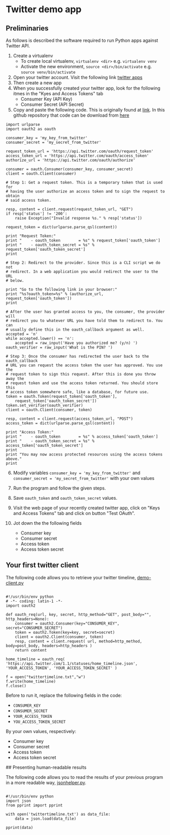 # Twitter demo app

## Preliminaries

As follows is described the software required to run Python apps against Twitter API.

1. Create a virtualenv
	* To create local virtualenv, `virtualenv <dir>` e.g. `virtualenv venv`
	* Activate the new environment, `source <dir>/bin/activate` e.g. 
          `source venv/bin/activate`
2. Open your twitter account. Visit the following link [twitter apps](https://apps.twitter.com/)
3. Then create a new app 
4. When you successfully created your twitter app, look for the following itmes in the "Kyes and Access Tokens" tab
	* Consumer Key (API Key)
	* Consumer Secret (API Secret)
5. Copy and paste the following code. This is originally found at [link][1]. In this github repository that code can be download from [here](https://github.com/josanabr/mytwitter/blob/master/helper.py) 

~~~~
import urlparse
import oauth2 as oauth

consumer_key = 'my_key_from_twitter'
consumer_secret = 'my_secret_from_twitter'

request_token_url = 'https://api.twitter.com/oauth/request_token'
access_token_url = 'https://api.twitter.com/oauth/access_token'
authorize_url = 'https://api.twitter.com/oauth/authorize'

consumer = oauth.Consumer(consumer_key, consumer_secret)
client = oauth.Client(consumer)

# Step 1: Get a request token. This is a temporary token that is used for 
# having the user authorize an access token and to sign the request to obtain 
# said access token.

resp, content = client.request(request_token_url, "GET")
if resp['status'] != '200':
    raise Exception("Invalid response %s." % resp['status'])

request_token = dict(urlparse.parse_qsl(content))

print "Request Token:"
print "    - oauth_token        = %s" % request_token['oauth_token']
print "    - oauth_token_secret = %s" % request_token['oauth_token_secret']
print 

# Step 2: Redirect to the provider. Since this is a CLI script we do not 
# redirect. In a web application you would redirect the user to the URL
# below.

print "Go to the following link in your browser:"
print "%s?oauth_token=%s" % (authorize_url, request_token['oauth_token'])
print 

# After the user has granted access to you, the consumer, the provider will
# redirect you to whatever URL you have told them to redirect to. You can 
# usually define this in the oauth_callback argument as well.
accepted = 'n'
while accepted.lower() == 'n':
    accepted = raw_input('Have you authorized me? (y/n) ')
oauth_verifier = raw_input('What is the PIN? ')

# Step 3: Once the consumer has redirected the user back to the oauth_callback
# URL you can request the access token the user has approved. You use the 
# request token to sign this request. After this is done you throw away the
# request token and use the access token returned. You should store this 
# access token somewhere safe, like a database, for future use.
token = oauth.Token(request_token['oauth_token'],
    request_token['oauth_token_secret'])
token.set_verifier(oauth_verifier)
client = oauth.Client(consumer, token)

resp, content = client.request(access_token_url, "POST")
access_token = dict(urlparse.parse_qsl(content))

print "Access Token:"
print "    - oauth_token        = %s" % access_token['oauth_token']
print "    - oauth_token_secret = %s" % access_token['oauth_token_secret']
print
print "You may now access protected resources using the access tokens above." 
print
~~~~

6. Modify variables `consumer_key = 'my_key_from_twitter'` and `consumer_secret = 'my_secret_from_twitter'` with your own values

7. Run the program and follow the given steps.

8. Save `oauth_token` and `oauth_token_secret` values.

9. Visit the web page of your recently created twitter app, click on "Keys and Access Tokens" tab and click on button "Test OAuth".

10. Jot down the the following fields
	* Consumer key
	* Consumer secret
	* Access token
	* Access token secret

## Your first twitter client

The following code allows you to retrieve your twitter timeline, [demo-client.py](https://github.com/josanabr/mytwitter/blob/master/demo-client.py)

~~~~

#!/usr/bin/env python
# -*- coding: latin-1 -*-
import oauth2

def oauth_req(url, key, secret, http_method="GET", post_body="", http_headers=None):
    consumer = oauth2.Consumer(key="CONSUMER_KEY", secret="CONSUMER_SECRET")
    token = oauth2.Token(key=key, secret=secret)
    client = oauth2.Client(consumer, token)
    resp, content = client.request( url, method=http_method, body=post_body, headers=http_headers )
    return content
 
home_timeline = oauth_req( 'https://api.twitter.com/1.1/statuses/home_timeline.json', 'YOUR_ACCESS_TOKEN', 'YOUR_ACCESS_TOKEN_SECRET' )

f = open("twittertimeline.txt","w")
f.write(home_timeline)
f.close()

~~~~

Before to run it, replace the following fields in the code:

* `CONSUMER_KEY`
* `CONSUMER_SECRET`
* `YOUR_ACCESS_TOKEN` 
* `YOU_ACCESS_TOKEN_SECRET`

By your own values, respectively:

* Consumer key
* Consumer secret 
* Access token
* Access token secret

## Presenting human-readable results

The following code allows you to read the results of your previous program in a more readable way, [jsonhelper.py](https://github.com/josanabr/mytwitter/blob/master/jsonhelper.py).

~~~~

#!/usr/bin/env python
import json
from pprint import pprint

with open('twittertimeline.txt') as data_file:    
    data = json.load(data_file)

pprint(data)

~~~~

[1]: https://github.com/joestump/python-oauth2/wiki/Twitter-Three-legged-OAuth  "Twitter Three legged OAuth"
